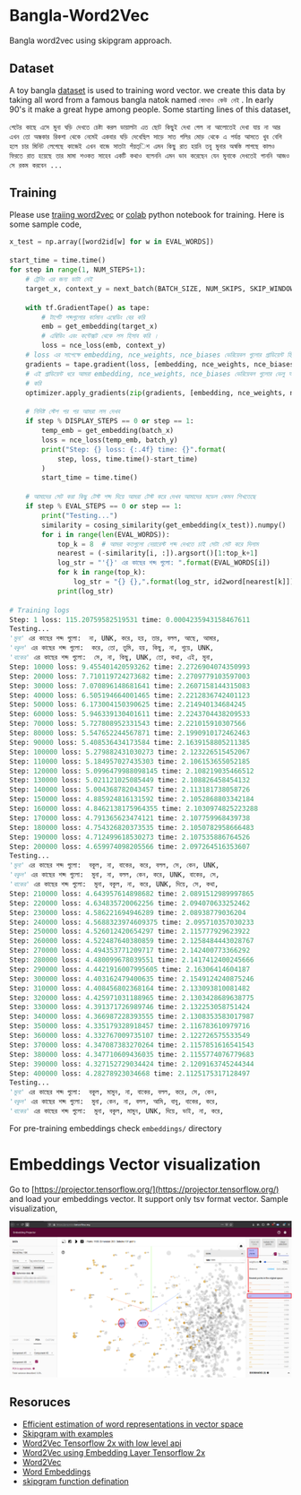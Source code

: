 # Bangla-Word2Vec
Bangla word2vec using skipgram approach. 

## Dataset
A toy bangla [dataset](./data/kothou_keu_nei_v1.2.txt) is used to training word vector. we create this data by taking all word from a famous bangla natok named `কোথাও কেউ নেই` . In early 90's it make a great hype among people. Some starting lines of this dataset,

`গেটের কাছে এসে মুনা ঘড়ি দেখতে চেষ্টা করল ডায়ালটা এত ছোট কিছুই দেখা গেল না আলোতেই দেখা যায় না আর এখন তো অন্ধকার রিকশা থেকে নেমেই একবার ঘড়ি দেখেছিল সাড়ে সাত গলির মোড় থেকে এ পর্যন্ত আসতে খুব বেশি হলে চার মিনিট লেগেছে কাজেই এখন বাজে সাতটা পঁয়ত্িশ এমন কিছু রাত হয়নি তবু মুনার অস্বস্তি লাগছে কালও ফিরতে রাত হয়েছে তার মামা শওকত সাহেব একটি কথাও বলেননি এমন ভাব করেছেন যেন মুনাকে দেখতেই পাননি আজও সে রকম করবেন ...`

## Training
Please use [traiing word2vec](./notebooks/word2vec_using_NCE_loss_v1_2.ipynb) or [colab](https://colab.research.google.com/drive/1I6dhrDAHU7j1nQIwfuaKElwKEGglt_dQ?usp=sharing) python notebook for training. Here is some sample code,

```python
x_test = np.array([word2id[w] for w in EVAL_WORDS])

start_time = time.time()
for step in range(1, NUM_STEPS+1):
    # ট্রেনিং এর জন্য ডাটা নেই 
    target_x, context_y = next_batch(BATCH_SIZE, NUM_SKIPS, SKIP_WINDOW)
    
    with tf.GradientTape() as tape:
        # টার্গেট শব্দগুলোর বর্তমান এম্বেডিং বের করি
        emb = get_embedding(target_x)
        # এম্বিডিং এবং কন্টেক্সট থেকে লস হিসাব করি । 
        loss = nce_loss(emb, context_y)
    # loss এর সাপেক্ষে embedding, nce_weights, nce_biases ভেরিয়েবল গুলোর গ্রাডিয়েন্ট হিসাব করা 
    gradients = tape.gradient(loss, [embedding, nce_weights, nce_biases])
    # এই গ্রাডিয়েন্ট ধরে আমরা embedding, nce_weights, nce_biases ভেরিয়েবল গুলোর ভেলু আপডেট
    # করি 
    optimizer.apply_gradients(zip(gradients, [embedding, nce_weights, nce_biases]))
    
    # নিদিষ্ট স্টেপ পর পর আমরা লস দেখব 
    if step % DISPLAY_STEPS == 0 or step == 1:
        temp_emb = get_embedding(batch_x)
        loss = nce_loss(temp_emb, batch_y)
        print("Step: {} loss: {:.4f} time: {}".format(
            step, loss, time.time()-start_time)
        )
        start_time = time.time()
        
    # আমাদের সেট করা কিছু টেস্ট শব্দ দিয়ে আমরা টেস্ট করে দেখব আমাদের মডেল কেমন শিখতেছে
    if step % EVAL_STEPS == 0 or step == 1:
        print("Testing...")
        similarity = cosing_similarity(get_embedding(x_test)).numpy()
        for i in range(len(EVAL_WORDS)):
            top_k = 8  # আমরা কতগুলো নেয়ারেস্ট শব্দ দেখতে চাই সেটা সেট করে দিলাম 
            nearest = (-similarity[i, :]).argsort()[1:top_k+1]
            log_str = "'{}' এর কাছের শব্দ গুলো: ".format(EVAL_WORDS[i])
            for k in range(top_k):
                log_str = "{} {},".format(log_str, id2word[nearest[k]])
            print(log_str)
  
# Training logs
Step: 1 loss: 115.20759582519531 time: 0.0004235943158467611
Testing...
'মুনা' এর কাছের শব্দ গুলো:  না, UNK, করে, হয়, তার, বলল, আছে, আমার,
'বকুল' এর কাছের শব্দ গুলো:  করে, তো, তুমি, হয়, কিছু, না, শুয়ে, UNK,
'বাকের' এর কাছের শব্দ গুলো:  সে, না, কিছু, UNK, তো, কথা, এই, মুনা,
Step: 10000 loss: 9.455401420593262 time: 2.2726904074350993
Step: 20000 loss: 7.710119724273682 time: 2.2709779103597003
Step: 30000 loss: 7.070896148681641 time: 2.2607158144315083
Step: 40000 loss: 6.505194664001465 time: 2.2212836742401123
Step: 50000 loss: 6.173004150390625 time: 2.214940134684245
Step: 60000 loss: 5.946339130401611 time: 2.2243704438209533
Step: 70000 loss: 5.727808952331543 time: 2.221015910307566
Step: 80000 loss: 5.547652244567871 time: 2.1990910172462463
Step: 90000 loss: 5.408536434173584 time: 2.1639158805211385
Step: 100000 loss: 5.279882431030273 time: 2.123226515452067
Step: 110000 loss: 5.184957027435303 time: 2.106153655052185
Step: 120000 loss: 5.0996479988098145 time: 2.108219035466512
Step: 130000 loss: 5.021121025085449 time: 2.108826458454132
Step: 140000 loss: 5.004368782043457 time: 2.113181738058726
Step: 150000 loss: 4.885924816131592 time: 2.1052868803342184
Step: 160000 loss: 4.8462138175964355 time: 2.1030974825223288
Step: 170000 loss: 4.791365623474121 time: 2.107759968439738
Step: 180000 loss: 4.754326820373535 time: 2.1050782958666483
Step: 190000 loss: 4.712499618530273 time: 2.107535886764526
Step: 200000 loss: 4.659974098205566 time: 2.097264516353607
Testing...
'মুনা' এর কাছের শব্দ গুলো:  বকুল, না, বাকের, করে, বলল, সে, কেন, UNK,
'বকুল' এর কাছের শব্দ গুলো:  মুনা, না, বলল, কেন, করে, UNK, বাকের, সে,
'বাকের' এর কাছের শব্দ গুলো:  মুনা, বকুল, না, করে, UNK, দিয়ে, সে, কথা,
Step: 210000 loss: 4.643957614898682 time: 2.0891512989997865
Step: 220000 loss: 4.634835720062256 time: 2.094070633252462
Step: 230000 loss: 4.586221694946289 time: 2.08938779036204
Step: 240000 loss: 4.5688323974609375 time: 2.095710357030233
Step: 250000 loss: 4.526012420654297 time: 2.115777929623922
Step: 260000 loss: 4.522487640380859 time: 2.1258484443028767
Step: 270000 loss: 4.494353771209717 time: 2.142400773366292
Step: 280000 loss: 4.480099678039551 time: 2.1417412400245666
Step: 290000 loss: 4.4421916007995605 time: 2.16306414604187
Step: 300000 loss: 4.403162479400635 time: 2.1549124240875246
Step: 310000 loss: 4.408456802368164 time: 2.133093810081482
Step: 320000 loss: 4.425971031188965 time: 2.1303428689638775
Step: 330000 loss: 4.391371726989746 time: 2.132253058751424
Step: 340000 loss: 4.366987228393555 time: 2.1308353583017987
Step: 350000 loss: 4.335179328918457 time: 2.116783610979716
Step: 360000 loss: 4.332767009735107 time: 2.122726575533549
Step: 370000 loss: 4.347087383270264 time: 2.1157851616541543
Step: 380000 loss: 4.347710609436035 time: 2.1155774076779683
Step: 390000 loss: 4.327152729034424 time: 2.1209163745244344
Step: 400000 loss: 4.28278923034668 time: 2.1125175317128497
Testing...
'মুনা' এর কাছের শব্দ গুলো:  বকুল, মামুন, না, বাকের, বলল, করে, সে, কেন,
'বকুল' এর কাছের শব্দ গুলো:  মুনা, কেন, না, বলল, আমি, বাবু, বাকের, করে,
'বাকের' এর কাছের শব্দ গুলো:  মুনা, বকুল, মামুন, UNK, দিয়ে, ভাই, না, করে, 
```

For pre-training embeddings check `embeddings/` directory

# Embeddings Vector visualization

Go to [https://projector.tensorflow.org/](https://projector.tensorflow.org/) and load your embeddings vector. It support only tsv format vector. Sample visualization,

![](./images/cosine_distance_between_baker_and_muna.png)


## Resoruces
- [Efficient estimation of word representations in vector space](https://arxiv.org/pdf/1301.3781.pdf)
- [Skipgram with examples](https://www.tensorflow.org/tutorials/text/word2vec#skip-gram_and_negative_sampling)
- [Word2Vec Tensorflow 2x with low level api](https://github.com/aymericdamien/TensorFlow-Examples/blob/master/tensorflow_v2/notebooks/2_BasicModels/word2vec.ipynb)
- [Word2Vec using Embedding Layer Tensorflow 2x](https://petamind.com/word2vec-with-tensorflow-2-0-a-simple-cbow-implementation/)
- [Word2Vec](https://www.tensorflow.org/tutorials/text/word2vec)
- [Word Embeddings](https://www.tensorflow.org/tutorials/text/word_embeddings)
- [skipgram function defination](https://keras.rstudio.com/reference/skipgrams.html)
